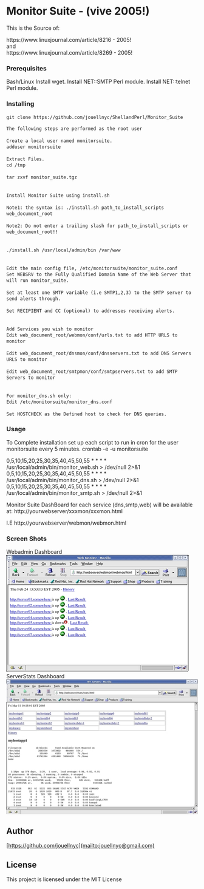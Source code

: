 # Monitor Suite - (vive 2005!)
This is the Source of: 
<P>
https://www.linuxjournal.com/article/8216 - 2005!
<br>
and
<br>
https://www.linuxjournal.com/article/8269 - 2005!

### Prerequisites
Bash/Linux
Install wget.
Install NET::SMTP Perl module.
Install NET::telnet Perl module.

### Installing
```
git clone https://github.com/jouellnyc/ShellandPerl/Monitor_Suite

```

```
The following steps are performed as the root user

Create a local user named monitorsuite.
adduser monitorsuite

Extract Files.
cd /tmp

tar zxvf monitor_suite.tgz


Install Monitor Suite using install.sh

Note1: the syntax is: ./install.sh path_to_install_scripts web_document_root

Note2: Do not enter a trailing slash for path_to_install_scripts or web_document_root!!


./install.sh /usr/local/admin/bin /var/www


Edit the main config file, /etc/monitorsuite/monitor_suite.conf
Set WEBSRV to the Fully Qualified Domain Name of the Web Server that will run monitor_suite.

Set at least one SMTP variable (i.e SMTP1,2,3) to the SMTP server to send alerts through.

Set RECIPIENT and CC (optional) to addresses receiving alerts.


Add Services you wish to monitor
Edit web_document_root/webmon/conf/urls.txt to add HTTP URLS to monitor

Edit web_document_root/dnsmon/conf/dnsservers.txt to add DNS Servers URLS to monitor

Edit web_document_root/smtpmon/conf/smtpservers.txt to add SMTP Servers to monitor


For monitor_dns.sh only:
Edit /etc/monitorsuite/monitor_dns.conf

Set HOSTCHECK as the Defined host to check for DNS queries.
```


### Usage
To Complete installation set up each script to run in cron for the user monitorsuite every 5 minutes.
crontab -e -u monitorsuite 

0,5,10,15,20,25,30,35,40,45,50,55 * * * * /usr/local/admin/bin/monitor_web.sh > /dev/null 2>&1 
0,5,10,15,20,25,30,35,40,45,50,55 * * * * /usr/local/admin/bin/monitor_dns.sh > /dev/null 2>&1 
0,5,10,15,20,25,30,35,40,45,50,55 * * * * /usr/local/admin/bin/monitor_smtp.sh > /dev/null 2>&1

Monitor Suite DashBoard for each service (dns,smtp,web) will be available at:
http://yourwebserver/xxxmon/xxxmon.html

I.E http://yourwebserver/webmon/webmon.html

### Screen Shots 
Webadmin Dashboard
<BR>
![Webadmin Dashboard](web_admin.jpg?raw=true "Webadmin Dashboard")
<BR>
ServerStats Dashboard
<BR>
![ServerStats Dashboad](sys_admin.jpg?raw=true "Webadmin Dashboard")

## Author
[https://github.com/jouellnyc](mailto:jouellnyc@gmail.com)

## License
This project is licensed under the MIT License
